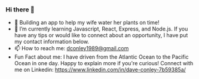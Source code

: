 ### Hi there 👋

- 🔭 Building an app to help my wife water her plants on time!
- 🌱 I’m currently learning Javascript, React, Express, and Node.js. If you have any tips or would like to connect about an opportunity, I have put my contact information below.
- 📫 How to reach me: dconley1989@gmail.com
- Fun Fact about me: I have driven from the Atlantic Ocean to the Pacific Ocean in one day.  Happy to explain more if you're curious! Connect with me on Linkedin: https://www.linkedin.com/in/dave-conley-7b59385a/

